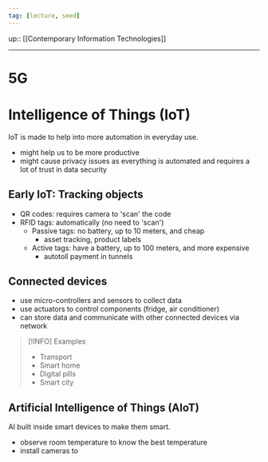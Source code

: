```yaml
---
tag: [lecture, seed]
---
```

up:: [[Contemporary Information Technologies]]
___
# 5G
# Intelligence of Things (IoT)
IoT is made to help into more automation in everyday use.
- might help us to be more productive
- might cause privacy issues as everything is automated and requires a lot of trust in data security
## Early IoT: Tracking objects
- QR codes: requires camera to 'scan' the code
- RFID tags: automatically (no need to 'scan')
	- Passive tags: no battery, up to 10 meters, and cheap
		- asset tracking, product labels
	- Active tags: have a battery, up to 100 meters, and more expensive
		- autotoll payment in tunnels
## Connected devices 
- use micro-controllers and sensors to collect data
- use actuators to control components (fridge, air conditioner)
- can store data and communicate with other connected devices via network
> [!INFO] Examples
> - Transport
> - Smart home
> - Digital pills
> - Smart city
## Artificial Intelligence of Things (AIoT)
AI built inside smart devices to make them smart.
- observe room temperature to know the best temperature
- install cameras to 
